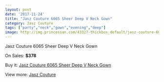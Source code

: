 ```yaml
---
layout: post
date: '2017-11-24'
title: "Jasz Couture 6065 Sheer Deep V Neck Gown"
category: Jasz Couture
tags: ["party","neck","gown","evening","deep"]
image: http://img.princessan.com/43327-thickbox_default/jasz-couture-6065-sheer-deep-v-neck-gown.jpg
---
```

Jasz Couture 6065 Sheer Deep V Neck Gown

On Sales: **$378**
<a href="https://www.princessan.com/en/jasz-couture/20161-jasz-couture-6065-sheer-deep-v-neck-gown.html"><amp-img layout="responsive" width="600" height="600" src="//img.princessan.com/43327-thickbox_default/jasz-couture-6065-sheer-deep-v-neck-gown.jpg" alt="Jasz Couture 6065 Sheer Deep V Neck Gown 0" /></a>
<a href="https://www.princessan.com/en/jasz-couture/20161-jasz-couture-6065-sheer-deep-v-neck-gown.html"><amp-img layout="responsive" width="600" height="600" src="//img.princessan.com/43328-thickbox_default/jasz-couture-6065-sheer-deep-v-neck-gown.jpg" alt="Jasz Couture 6065 Sheer Deep V Neck Gown 1" /></a>

Buy it: [Jasz Couture 6065 Sheer Deep V Neck Gown](https://www.princessan.com/en/jasz-couture/20161-jasz-couture-6065-sheer-deep-v-neck-gown.html "Jasz Couture 6065 Sheer Deep V Neck Gown")

View more: [Jasz Couture](https://www.princessan.com/en/24-jasz-couture "Jasz Couture")